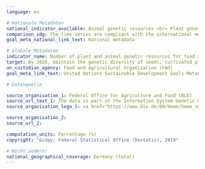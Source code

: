 ```yaml
---
language: en

# Nationale Metadaten
national_indicator_available: Animal genetic resources <br> Plant genetic resources
comparison_sdg: The time series are compliant with the international metadata description.
goal_meta_national_link_text: National metadata

# Globale Metadaten
indicator_name: Number of plant and animal genetic resources for food and agriculture secured in either medium- or long-term conservation facilities
target: By 2020, maintain the genetic diversity of seeds, cultivated plants and farmed and domesticated animals and their related wild species, including through soundly managed and diversified seed and plant banks at the national, regional and international levels, and promote access to and fair and equitable sharing of benefits arising from the utilization of genetic resources and associated traditional knowledge, as internationally agreed
un_custodian_agency: Food and Agricultural Organization (FAO)
goal_meta_link_text: United Nations Sustainable Development Goals Metadata

# Datenquelle

source_organisation_1: Federal Office for Agriculture and Food (BLE)
source_url_text_1: The data is part of the Information System Genetic Resources (GENRES) of the Federal Office for Agriculture and Food (BLE).
source_organisation_logo_1: <a href="https://www.ble.de/EN/Home/home_node.html"><img src="https://g205sdgs.github.io/sdg-indicators/public/LogosEn/ble.png" alt="Logo BLE" /></a>

source_organisation_2:
source_url_2:

computation_units: Percentage (%)
copyright: "&copy; Federal Statistical Office (Destatis), 2019"

# Nicht ändern!
national_geographical_coverage: Germany (total)
---
```

